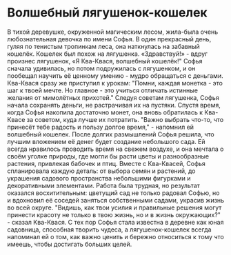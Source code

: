 # Волшебный лягушенок-кошелек

В тихой деревушке, окруженной магическим лесом, жила-была очень любознательная девочка по имени Софья. В один прекрасный день, гуляя по тенистым тропинкам леса, она наткнулась на забавный кошелёк. Кошелек был похож на лягушенка. «Здравствуй!» - вдруг произнес лягушенок, «Я Ква-Квася, волшебный кошелёк!"
Софья сначала удивилась, но потом подружилась с лягушенком, и он пообещал научить её ценному умению - мудро обращаться с деньгами.
Ква-Квася сразу же приступил к урокам: "Помни, каждая монетка - это шаг к твоей мечте. Но главное - это учиться отличать истинные желания от мимолётных прихотей." Следуя советам лягушенка, Софья начала сохранять деньги, не растрачивая их на пустяки.
Спустя время, когда Софья накопила достаточно монет, она вновь обратилась к Ква-Квасе за советом, куда лучше их потратить.
"Важно выбрать что-то, что принесёт тебе радость и пользу долгое время," - напомнил ей волшебный кошелек.
После долгих размышлений Софья решила, что лучшим вложением её денег будет создание небольшого сада. Ей всегда нравилось проводить время на свежем воздухе, и она мечтала о своём уголке природы, где могли бы расти цветы и разнообразные растения, привлекая бабочек и птиц.
Вместе с Ква-Квасей, Софья спланировала каждую деталь: от выбора семян и растений, до украшения садового пространства небольшими фигурками и декоративными элементами. Работа была трудная, но результат оказался восхитительным: цветущий сад не только радовал Софью, но и вдохновил её соседей заняться собственными садами, украсив жизнь во всей округе.
"Видишь, как твои усилия и правильные решения могут принести красоту не только в твою жизнь, но и в жизнь окружающих?" - сказал Ква-Квася.
С тех пор Софья стала известна в деревне как юная садовница, способная творить чудеса, а лягушенок-кошелек всегда напоминал ей о том, как важно ценить и бережно относиться к тому что имеешь, чтобы достигать больших целей.
